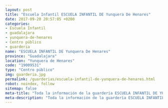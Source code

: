 ```yaml
---
layout: post
title: "Escuela Infantil ESCUELA INFANTIL DE Yunquera De Henares"
date: 2017-09-20 20:57:05 +0200
categories:
- Escuela Infantil
- guadalajara
- yunquera-de-henares
- Centro público
- guarderia
name: "ESCUELA INFANTIL DE Yunquera De Henares"
province: "Guadalajara"
location: "Yunquera de Henares"
code: "19009531"
type: "Centro público"
img: guarderia.jpg
permalink: /guarderias/escuela-infantil-de-yunquera-de-henares.html
robot: noindex, follow
sitemap: false
meta-title: "Toda la información de la guardería ESCUELA INFANTIL DE YUNQUERA DE HENARES"
meta-description: "Toda la información de la guardería ESCUELA INFANTIL DE YUNQUERA DE HENARES"
---
```

